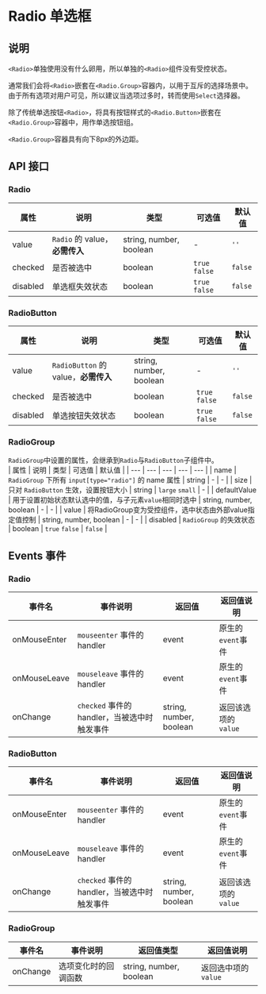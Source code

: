 # Radio 单选框

## 说明

`<Radio>`单独使用没有什么卵用，所以单独的`<Radio>`组件没有受控状态。

通常我们会将`<Radio>`嵌套在`<Radio.Group>`容器内，以用于互斥的选择场景中。由于所有选项对用户可见，所以建议当选项过多时，转而使用`Select`选择器。

除了传统单选按钮`<Radio>`，将具有按钮样式的`<Radio.Button>`嵌套在`<Radio.Group>`容器中，用作单选按钮组。

`<Radio.Group>`容器具有向下8px的外边距。

## API 接口
### Radio
| 属性 | 说明 | 类型 | 可选值 | 默认值 |
| --- | --- | --- | --- | --- |
| value | `Radio` 的 value，**必需传入** | string, number, boolean | - | `''` |
| checked | 是否被选中 | boolean | `true` `false` | `false` |
| disabled | 单选框失效状态 | boolean | `true` `false` | `false` |

### RadioButton
| 属性 | 说明 | 类型 | 可选值 | 默认值 |
| --- | --- | --- | --- | --- |
| value | `RadioButton` 的 value，**必需传入** | string, number, boolean | - | `''` |
| checked | 是否被选中 | boolean | `true` `false` | `false` |
| disabled | 单选按钮失效状态 | boolean | `true` `false` | `false` |

### RadioGroup
`RadioGroup`中设置的属性，会继承到`Radio`与`RadioButton`子组件中。  
| 属性 | 说明 | 类型 | 可选值 | 默认值 |
| --- | --- | --- | --- | --- |
| name | `RadioGroup` 下所有 `input[type="radio"]` 的 name 属性 | string | - | - |
| size | 只对 `RadioButton` 生效，设置按钮大小 | string | `large` `small` | - |
| defaultValue | 用于设置初始状态默认选中的值，与子元素`value`相同时选中 | string, number, boolean | - | - |
| value | 将RadioGroup变为受控组件，选中状态由外部value指定值控制 | string, number, boolean | - | - |
| disabled | `RadioGroup` 的失效状态 | boolean | `true` `false` | `false` |

## Events 事件
### Radio
| 事件名 | 事件说明 | 返回值 | 返回值说明 |
| --- | --- | --- | --- |
| onMouseEnter | `mouseenter` 事件的 handler | event | 原生的`event`事件 |
| onMouseLeave | `mouseleave` 事件的 handler | event | 原生的`event`事件 |
| onChange | `checked` 事件的 handler，当被选中时触发事件 | string, number, boolean | 返回该选项的`value` |

### RadioButton
| 事件名 | 事件说明 | 返回值 | 返回值说明 |
| --- | --- | --- | --- |
| onMouseEnter | `mouseenter` 事件的 handler | event | 原生的`event`事件 |
| onMouseLeave | `mouseleave` 事件的 handler | event | 原生的`event`事件 |
| onChange | `checked` 事件的 handler，当被选中时触发事件 | string, number, boolean | 返回该选项的`value` |

### RadioGroup
| 事件名 | 事件说明 | 返回值类型 | 返回值说明 |
| --- | --- | --- | --- |
| onChange | 选项变化时的回调函数 | string, number, boolean | 返回选中项的`value` |